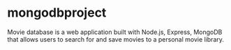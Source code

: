 # mongodbproject
Movie database is a web application built with Node.js, Express, MongoDB that allows users to search for and save movies to a personal movie library.
